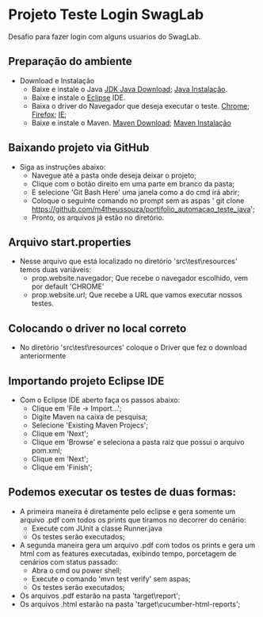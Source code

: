 
# Projeto Teste Login SwagLab

Desafio para fazer login com alguns usuarios do SwagLab.

## Preparação do ambiente

- Download e Instalação
    - Baixe e instale o Java [JDK Java Download](https://www.oracle.com/java/technologies/javase-jdk15-downloads.html); [Java Instalação](https://medium.com/@mauriciogeneroso/configurando-java-4-como-configurar-as-vari%C3%A1veis-java-home-path-e-classpath-no-windows-46040950638f).
    - Baixe e instale o [Eclipse](https://www.eclipse.org/downloads/) IDE.
    - Baixa o driver do Navegador que deseja executar o teste. [Chrome](https://sites.google.com/a/chromium.org/chromedriver/downloads); [Firefox](github.com/mozilla/geckodriver/releases); [IE](selenium-release.storage.googleapis.com/index.html);
    - Baixe e instale o Maven. [Maven Download](https://maven.apache.org/download.cgi); [Maven Instalação](https://dicasdejava.com.br/como-instalar-o-maven-no-windows)

	

## Baixando projeto via GitHub

- Siga as instruções abaixo:
    - Navegue até a pasta onde deseja deixar o projeto;
    - Clique com o botão direito em uma parte em branco da pasta;
    - E selecione 'Git Bash Here' uma janela como a do cmd irá abrir;
    - Coloque o seguinte comando no prompt sem as aspas ' git clone https://github.com/m4theussouza/portifolio_automacao_teste_java';
    - Pronto, os arquivos já estão no diretório.
    
## Arquivo start.properties
- Nesse arquivo que está localizado no diretório 'src\test\resources' temos duas variáveis:
    - prop.website.navegador; Que recebe o navegador escolhido, vem por default 'CHROME'
    - prop.website.url; Que recebe a URL que vamos executar nossos testes.

## Colocando o driver no local correto
- No diretório 'src\test\resources' coloque o Driver que fez o download anteriormente

## Importando projeto Eclipse IDE
- Com o Eclipse IDE aberto faça os passos abaixo:
    - Clique em 'File -> Import...';
    - Digite Maven na caixa de pesquisa;
    - Selecione 'Existing Maven Projecs';
    - Clique em 'Next';
    - Clique em 'Browse' e seleciona a pasta raiz que possui o arquivo pom.xml;
    - Clique em 'Next';
    - Clique em 'Finish';

## Podemos executar os testes de duas formas:
- A primeira maneira é diretamente pelo eclipse e gera somente um arquivo .pdf com todos os prints que tiramos no decorrer do cenário:
    - Execute com JUnit a classe Runner.java
    - Os testes serão executados;
- A segunda maneira gera um arquivo .pdf com todos os prints e gera um html com as features executadas, exibindo tempo, porcetagem de cenários com status passado:
    - Abra o cmd ou power shell;
    - Execute o comando 'mvn test verify' sem aspas;
    - Os testes serão executados;
- Os arquivos .pdf estarão na pasta 'target\report';
- Os arquivos .html estarão na pasta 'target\cucumber-html-reports';
